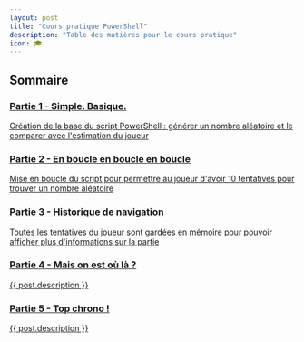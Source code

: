 ```yaml
---
layout: post
title: "Cours pratique PowerShell"
description: "Table des matières pour le cours pratique"
icon: 🎓
---
```


## Sommaire

<div class="div_summary">
    <a href="{{ post.id }}">
            <h3>Partie 1 - Simple. Basique.</h3>
            <span>Création de la base du script PowerShell : générer un nombre aléatoire et le comparer avec l'estimation du joueur</span>
    </a>
    <a href="{{ post.id }}">
            <h3>Partie 2 - En boucle en boucle en boucle</h3>
            <span>Mise en boucle du script pour permettre au joueur d'avoir 10 tentatives pour trouver un nombre aléatoire</span>
    </a>
    <a href="{{ post.id }}">
            <h3>Partie 3 - Historique de navigation</h3>
            <span>Toutes les tentatives du joueur sont gardées en mémoire pour pouvoir afficher plus d'informations sur la partie</span>
    </a>
    <a href="{{ post.id }}">
            <h3>Partie 4 - Mais on est où là ?</h3>
            <span>{{ post.description }}</span>
    </a>
    <a href="{{ post.id }}">
            <h3>Partie 5 - Top chrono !</h3>
            <span>{{ post.description }}</span>
    </a>
</div>